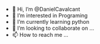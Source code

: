 - 👋 Hi, I’m @DanielCavalcant
- 👀 I’m interested in Programing
- 🌱 I’m currently learning python
- 💞️ I’m looking to collaborate on ...
- 📫 How to reach me ...

<!---
DanielCavalcant/DanielCavalcant is a ✨ special ✨ repository because its `README.md` (this file) appears on your GitHub profile.
You can click the Preview link to take a look at your changes.
--->
